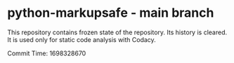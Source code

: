 # python-markupsafe - main branch

This repository contains frozen state of the repository.
Its history is cleared. It is used only for static code
analysis with Codacy.

Commit Time: 1698328670